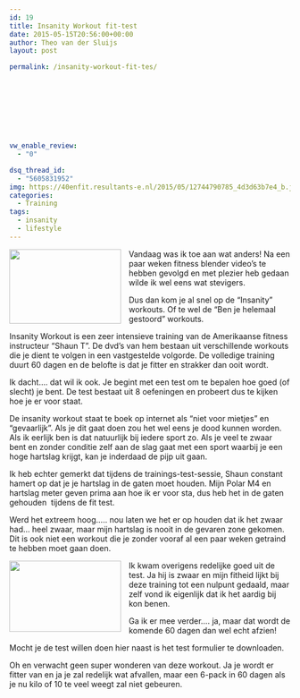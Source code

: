 ```yaml
---
id: 19
title: Insanity Workout fit-test
date: 2015-05-15T20:56:00+00:00
author: Theo van der Sluijs
layout: post

permalink: /insanity-workout-fit-tes/









vw_enable_review:
  - "0"

dsq_thread_id:
  - "5605831952"
img: https://40enfit.resultants-e.nl/2015/05/12744790785_4d3d63b7e4_b.jpg
categories:
  - Training
tags:
  - insanity
  - lifestyle
---
```

<div class="separator" style="clear: both; text-align: center;">
  <a style="clear: left; float: left; margin-bottom: 1em; margin-right: 1em;" href="https://farm4.staticflickr.com/3684/12744790785_4d3d63b7e4_b.jpg"><img src="https://farm4.staticflickr.com/3684/12744790785_4d3d63b7e4_b.jpg" alt="" width="200" height="133" border="0" /></a>
</div>

Vandaag was ik toe aan wat anders! Na een paar weken fitness blender video&#8217;s te hebben gevolgd en met plezier heb gedaan wilde ik wel eens wat stevigers.

Dus dan kom je al snel op de &#8220;Insanity&#8221; workouts. Of te wel de &#8220;Ben je helemaal gestoord&#8221; workouts.
  
<a name="more"></a>
  
Insanity Workout is een zeer intensieve training van de Amerikaanse fitness instructeur &#8220;Shaun T&#8221;. De dvd&#8217;s van hem bestaan uit verschillende workouts die je dient te volgen in een vastgestelde volgorde. De volledige training duurt 60 dagen en de belofte is dat je fitter en strakker dan ooit wordt.

Ik dacht&#8230;. dat wil ik ook. Je begint met een test om te bepalen hoe goed (of slecht) je bent. De test bestaat uit 8 oefeningen en probeert dus te kijken hoe je er voor staat.

De insanity workout staat te boek op internet als &#8220;niet voor mietjes&#8221; en &#8220;gevaarlijk&#8221;. Als je dit gaat doen zou het wel eens je dood kunnen worden. Als ik eerlijk ben is dat natuurlijk bij iedere sport zo. Als je veel te zwaar bent en zonder conditie zelf aan de slag gaat met een sport waarbij je een hoge hartslag krijgt, kan je inderdaad de pijp uit gaan.

Ik heb echter gemerkt dat tijdens de trainings-test-sessie, Shaun constant hamert op dat je je hartslag in de gaten moet houden. Mijn Polar M4 en hartslag meter geven prima aan hoe ik er voor sta, dus heb het in de gaten gehouden  tijdens de fit test.

Werd het extreem hoog&#8230;.. nou laten we het er op houden dat ik het zwaar had&#8230; heel zwaar, maar mijn hartslag is nooit in de gevaren zone gekomen. Dit is ook niet een workout die je zonder vooraf al een paar weken getraind te hebben moet gaan doen.

<a style="clear: left; float: left; margin-bottom: 1em; margin-right: 1em;" href="http://2.bp.blogspot.com/-sGjMN60x0_g/VVevkJtHGlI/AAAAAAABUkM/kwb_VIY8-3w/s1600/insanity-workout-schedule-and-fit-test.png"><img src="https://40enfit.resultants-e.nl/2015/05/insanity-workout-schedule-and-fit-test.png" alt="" width="200" height="127" border="0" /></a>Ik kwam overigens redelijke goed uit de test. Ja hij is zwaar en mijn fitheid lijkt bij deze training tot een nulpunt gedaald, maar zelf vond ik eigenlijk dat ik het aardig bij kon benen.

Ga ik er mee verder&#8230;. ja, maar dat wordt de komende 60 dagen dan wel echt afzien!

Mocht je de test willen doen hier naast is het test formulier te downloaden.

Oh en verwacht geen super wonderen van deze workout. Ja je wordt er fitter van en ja je zal redelijk wat afvallen, maar een 6-pack in 60 dagen als je nu kilo of 10 te veel weegt zal niet gebeuren.